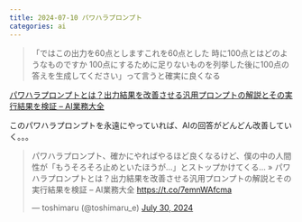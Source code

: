 ```yaml
---
title: 2024-07-10 パワハラプロンプト
categories: ai
---
```


> 「ではこの出力を60点としますこれを60点とした 時に100点とはどのようなものですか 100点にするために足りないものを列挙した後に100点の答えを生成してください」って言うと確実に良くなる

[パワハラプロンプトとは？出力結果を改善させる汎用プロンプトの解説とその実行結果を検証 – AI業務大全](https://ai-writing-encyclopedia.com/technic/pawahara-prompt/)

このパワハラプロンプトを永遠にやっていれば、AIの回答がどんどん改善していく。。。

<blockquote class="twitter-tweet"><p lang="ja" dir="ltr">パワハラプロンプト、確かにやればやるほど良くなるけど、僕の中の人間性が「もうそろそろ止めといたほうが...」とストップかけてくる... » パワハラプロンプトとは？出力結果を改善させる汎用プロンプトの解説とその実行結果を検証 – AI業務大全 <a href="https://t.co/7emnWAfcma">https://t.co/7emnWAfcma</a></p>&mdash; toshimaru (@toshimaru_e) <a href="https://twitter.com/toshimaru_e/status/1818083290911506889?ref_src=twsrc%5Etfw">July 30, 2024</a></blockquote> <script async src="https://platform.twitter.com/widgets.js" charset="utf-8"></script>
